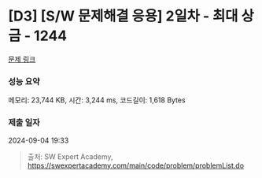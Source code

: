 # [D3] [S/W 문제해결 응용] 2일차 - 최대 상금 - 1244 

[문제 링크](https://swexpertacademy.com/main/code/problem/problemDetail.do?contestProbId=AV15Khn6AN0CFAYD) 

### 성능 요약

메모리: 23,744 KB, 시간: 3,244 ms, 코드길이: 1,618 Bytes

### 제출 일자

2024-09-04 19:33



> 출처: SW Expert Academy, https://swexpertacademy.com/main/code/problem/problemList.do